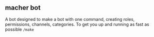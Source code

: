 <h2> macher bot</h2>

A bot designed to make a bot with one command, creating roles, permissions, channels, categories. To get you up and running as fast as possible
<code>/make</code>
